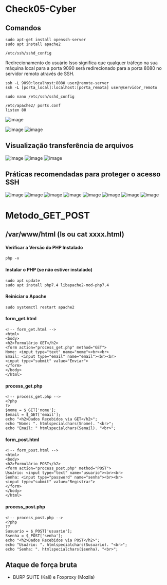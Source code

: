 # Check05-Cyber

## Comandos
```http
sudo apt-get install openssh-server
sudo apt install apache2
```
```http
/etc/ssh/sshd_config
```

Redirecionamento do usuário
Isso significa que qualquer tráfego na sua máquina local para a porta 9090 será redirecionado para a porta 8080 no servidor remoto através de SSH.
```http
ssh -L 9090:localhost:8080 user@remote-server
ssh -L [porta_local]:localhost:[porta_remota] user@servidor_remoto
```
```http
sudo nano /etc/ssh/sshd_config
```
```http
/etc/apache2/ ports.conf
listen 80
```

![image](https://github.com/user-attachments/assets/eda30b77-ccb2-4e67-bf9d-651d574d01dc)

![image](https://github.com/user-attachments/assets/ae99765d-0ec6-402c-99cd-93d09180bf4a)
![image](https://github.com/user-attachments/assets/483b98e0-bbcc-473c-9754-438f949b98a6)

## Visualização transferência de arquivos
![image](https://github.com/user-attachments/assets/bef39fbb-9589-4791-b3fc-33d35f04212e)
![image](https://github.com/user-attachments/assets/65ce943f-cd49-4167-af4a-706cd83e1d83)
![image](https://github.com/user-attachments/assets/34671b64-0ae1-44de-9db5-494272a25457)

## Práticas recomendadas para proteger o acesso SSH

![image](https://github.com/user-attachments/assets/340aaad1-468c-421a-b5c0-5e6c00326cc0)
![image](https://github.com/user-attachments/assets/0067661a-f5b8-444a-a7c2-cbdced5e0c6f)
![image](https://github.com/user-attachments/assets/02d9f533-0d31-4e20-bc57-3d209a3a4ddf)
![image](https://github.com/user-attachments/assets/d344b823-c9df-46cd-8862-a379b33a5e80)
![image](https://github.com/user-attachments/assets/7703d712-2704-45f5-8e8b-c05c9eeedd01)
![image](https://github.com/user-attachments/assets/47b56417-2b0c-4486-8509-6ba4bd120b34)
![image](https://github.com/user-attachments/assets/db0c9a75-35cd-4a79-963d-4e5ad6e0f772)
![image](https://github.com/user-attachments/assets/b62cbe8a-bae5-4af7-a083-4fdd87d33732)

# Metodo_GET_POST

## /var/www/html (ls ou cat xxxx.html)

#### Verificar a Versão do PHP Instalado
```http
php -v
```

####  Instalar o PHP (se não estiver instalado)
```http
sudo apt update
sudo apt install php7.4 libapache2-mod-php7.4
```

#### Reiniciar o Apache
```http
sudo systemctl restart apache2
```

#### form_get.html
```http
<!-- form_get.html -->
<html>
<body>
<h2>Formulário GET</h2>
<form action="process_get.php" method="GET">
Nome: <input type="text" name="nome"><br><br>
Email: <input type="email" name="email"><br><br>
<input type="submit" value="Enviar">
</form>
</body>
</html>
```

#### process_get.php
```http
<!-- process_get.php -->
<?php
?>
$nome = $_GET['nome'];
$email = $_GET['email'];
echo "<h2>Dados Recebidos via GET</h2>";
echo "Nome: ". htmlspecialchars(Snome). "<br>";
echo "Email: " htmlspecialchars(Semail). "<br>";
```

#### form_post.html
```http
<!-- form_post.html -->
<html>
<body>
<h2>Formulário POST</h2>
<form action="process_post.php" method="POST">
Usuário: <input type="text" name="usuario"><br><br>
Senha: <input type="password" name="senha"><br><br>
<input type="submit" value="Registrar">
</form>
</body>
</html>
```

#### process_post.php
```http
<!-- process_post.php -->
<?php
??
Susuario = $_POST['usuario'];
Ssenha = $_POST['senha'];
echo "<h2>Dados Recebidos via POST</h2>";
echo "Usuário: ". htmlspecialchars(Susuario). "<br>";
echo "Senha: ". htmlspecialchars($senha). "<br>";
```

## Ataque de força bruta
- BURP SUITE (Kali) e Foxproxy (Mozila)
